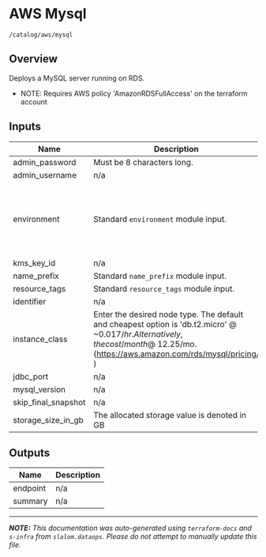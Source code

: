 
# AWS Mysql

`/catalog/aws/mysql`

## Overview


Deploys a MySQL server running on RDS.

* NOTE: Requires AWS policy 'AmazonRDSFullAccess' on the terraform account

## Inputs

| Name | Description | Type | Default | Required |
|------|-------------|------|---------|:-----:|
| admin\_password | Must be 8 characters long. | `string` | n/a | yes |
| admin\_username | n/a | `string` | n/a | yes |
| environment | Standard `environment` module input. | <pre>object({<br>    vpc_id          = string<br>    aws_region      = string<br>    public_subnets  = list(string)<br>    private_subnets = list(string)<br>  })</pre> | n/a | yes |
| kms\_key\_id | n/a | `string` | n/a | yes |
| name\_prefix | Standard `name_prefix` module input. | `string` | n/a | yes |
| resource\_tags | Standard `resource_tags` module input. | `map(string)` | n/a | yes |
| identifier | n/a | `string` | `"rds-db"` | no |
| instance\_class | Enter the desired node type. The default and cheapest option is 'db.t2.micro' @ ~$0.017/hr. Alternatively, the cost/month @ ~$12.25/mo.   (https://aws.amazon.com/rds/mysql/pricing/ ) | `string` | `"db.t2.micro"` | no |
| jdbc\_port | n/a | `number` | `3306` | no |
| mysql\_version | n/a | `string` | `"5.7.26"` | no |
| skip\_final\_snapshot | n/a | `bool` | `false` | no |
| storage\_size\_in\_gb | The allocated storage value is denoted in GB | `string` | `"20"` | no |

## Outputs

| Name | Description |
|------|-------------|
| endpoint | n/a |
| summary | n/a |

---------------------

_**NOTE:** This documentation was auto-generated using
`terraform-docs` and `s-infra` from `slalom.dataops`.
Please do not attempt to manually update this file._
